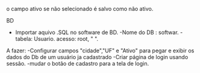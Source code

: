 o campo ativo se não selecionado é salvo como não ativo.

BD 
- Importar aquivo .SQL no software de BD.
-Nome do DB : softwar.
-tabela: Usuario.
acesso: root, " ".

A fazer:
-Configurar campos "cidade","UF" e "Ativo" para pegar e exibir os dados do Db de um usuário ja cadastrado
-Criar página de login usando sessão.
-mudar o botão de cadastro para a tela de login. 